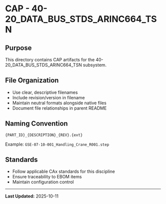 # CAP - 40-20_DATA_BUS_STDS_ARINC664_TSN

## Purpose

This directory contains CAP artifacts for the 40-20_DATA_BUS_STDS_ARINC664_TSN subsystem.

## File Organization

- Use clear, descriptive filenames
- Include revision/version in filename
- Maintain neutral formats alongside native files
- Document file relationships in parent README

## Naming Convention

```
{PART_ID}_{DESCRIPTION}_{REV}.{ext}
```

Example: `GSE-07-10-001_Handling_Crane_R001.step`

## Standards

- Follow applicable CAx standards for this discipline
- Ensure traceability to EBOM items
- Maintain configuration control

---

**Last Updated:** 2025-10-11
